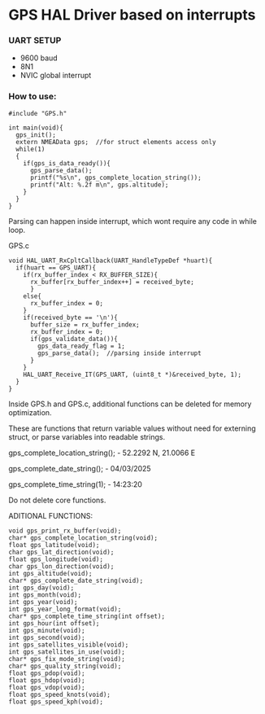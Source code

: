 # GPS HAL Driver based on interrupts

### UART SETUP

- 9600 baud
- 8N1
- NVIC global interrupt


### How to use:
```
#include "GPS.h"

int main(void){
  gps_init();
  extern NMEAData gps;  //for struct elements access only
  while(1)
  {
    if(gps_is_data_ready()){
      gps_parse_data();
      printf("%s\n", gps_complete_location_string());
      printf("Alt: %.2f m\n", gps.altitude);
    }
  }
}
```


Parsing can happen inside interrupt, which wont require any code in while loop.

GPS.c
```
void HAL_UART_RxCpltCallback(UART_HandleTypeDef *huart){
  if(huart == GPS_UART){
    if(rx_buffer_index < RX_BUFFER_SIZE){
      rx_buffer[rx_buffer_index++] = received_byte;
      }
    else{
      rx_buffer_index = 0;
    }
    if(received_byte == '\n'){
      buffer_size = rx_buffer_index;
      rx_buffer_index = 0;
      if(gps_validate_data()){
        gps_data_ready_flag = 1;
        gps_parse_data();  //parsing inside interrupt
      }
    }
    HAL_UART_Receive_IT(GPS_UART, (uint8_t *)&received_byte, 1);
  }
}
```


Inside GPS.h and GPS.c, additional functions can be deleted for memory optimization.

These are functions that return variable values without need for externing struct, or parse variables into readable strings.

gps_complete_location_string();  - 52.2292 N, 21.0066 E

gps_complete_date_string();    - 04/03/2025

gps_complete_time_string(1);    - 14:23:20

Do not delete core functions.

ADITIONAL FUNCTIONS:
```
void gps_print_rx_buffer(void);
char* gps_complete_location_string(void);
float gps_latitude(void);
char gps_lat_direction(void);
float gps_longitude(void);
char gps_lon_direction(void);
int gps_altitude(void);
char* gps_complete_date_string(void);
int gps_day(void);
int gps_month(void);
int gps_year(void);
int gps_year_long_format(void);
char* gps_complete_time_string(int offset);
int gps_hour(int offset);
int gps_minute(void);
int gps_second(void);
int gps_satellites_visible(void);
int gps_satellites_in_use(void);
char* gps_fix_mode_string(void);
char* gps_quality_string(void);
float gps_pdop(void);
float gps_hdop(void);
float gps_vdop(void);
float gps_speed_knots(void);
float gps_speed_kph(void);
```

